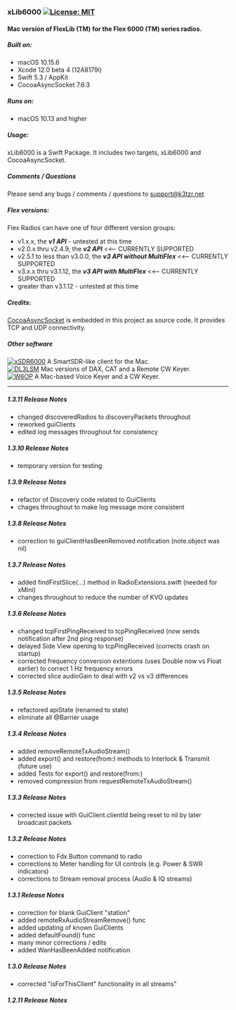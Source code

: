 ### xLib6000 [![License: MIT](https://img.shields.io/badge/License-MIT-yellow.svg)](https://en.wikipedia.org/wiki/MIT_License)

#### Mac version of FlexLib (TM) for the Flex 6000 (TM) series radios.

##### Built on:

*  macOS 10.15.6
*  Xcode 12.0 beta 4 (12A8179i)
*  Swift 5.3 / AppKit
*  CocoaAsyncSocket 7.6.3

##### Runs on:  
* macOS 10.13 and higher

##### Usage:
xLib6000 is a Swift Package. It includes two targets, xLib6000 and CocoaAsyncSocket.

##### Comments / Questions
Please send any bugs / comments / questions to support@k3tzr.net

##### Flex versions:

Flex Radios can have one of four different version groups:
*  v1.x.x, the ***v1 API*** - untested at this time
*  v2.0.x thru v2.4.9, the ***v2 API*** <<-- CURRENTLY SUPPORTED
*  v2.5.1 to less than v3.0.0, the ***v3 API without MultiFlex*** <<-- CURRENTLY SUPPORTED
*  v3.x.x thru v3.1.12, the ***v3 API with MultiFlex*** <<-- CURRENTLY SUPPORTED
*  greater than v3.1.12 - untested at this time

##### Credits:
[CocoaAsyncSocket](https://github.com/robbiehanson/CocoaAsyncSocket) is embedded in this project as source code. It provides TCP and UDP connectivity.

##### Other software
[![xSDR6000](https://img.shields.io/badge/K3TZR-xSDR6000-informational)]( https://github.com/K3TZR/xSDR6000) A SmartSDR-like client for the Mac.   
[![DL3LSM](https://img.shields.io/badge/DL3LSM-xDAX,_xCAT,_xKey-informational)](https://dl3lsm.blogspot.com) Mac versions of DAX, CAT and a Remote CW Keyer.  
[![W6OP](https://img.shields.io/badge/W6OP-xVoiceKeyer,_xCW-informational)](https://w6op.com) A Mac-based Voice Keyer and a CW Keyer.  

---
##### 1.3.11 Release Notes
* changed discoveredRadios to discoveryPackets throughout
* reworked guiClients
* edited log messages throughout for consistency

##### 1.3.10 Release Notes
* temporary version for testing

##### 1.3.9 Release Notes
* refactor of Discovery code related to GuiClients
* chages throughout to make log message more consistent

##### 1.3.8 Release Notes
* correction to guiClientHasBeenRemoved notification (note.object was nil)

##### 1.3.7 Release Notes
* added findFirstSlice(...) method in RadioExtensions.swift (needed for xMini)
* changes throughout to reduce the number of KVO updates

##### 1.3.6 Release Notes
* changed tcpFirstPingReceived to tcpPingReceived (now sends notification after 2nd ping response)
* delayed Side View opening to tcpPingReceived (corrects crash on startup)
* corrected frequency conversion extentions (uses Double now vs Float earlier) to correct 1 Hz frequency errors
* corrected slice audioGain to deal with v2 vs v3 differences

##### 1.3.5 Release Notes
* refactored apiState (renamed to state)
* eliminate all @Barrier usage

##### 1.3.4 Release Notes
* added removeRemoteTxAudioStream()
* added export() and restore(from:) methods to Interlock & Transmit (future use)
* added Tests for export() and restore(from:)
* removed compression from requestRemoteTxAudioStream()

##### 1.3.3 Release Notes
* corrected issue with GuiClient.clientId being reset to nil by later broadcast packets

##### 1.3.2 Release Notes
* correction to Fdx Button command to radio
* corrections to Meter handling for UI controls (e.g. Power & SWR indicators)
* corrections to Stream removal process (Audio & IQ streams)

##### 1.3.1 Release Notes
* correction for blank GuiClient "station"
* added remoteRxAudioStreamRemove() func
* added updating of known GuiClients
* added defaultFound() func
* many minor corrections / edits
* added WanHasBeenAdded notification

##### 1.3.0 Release Notes
* corrected "isForThisClient" functionality in all streams"

##### 1.2.11 Release Notes

